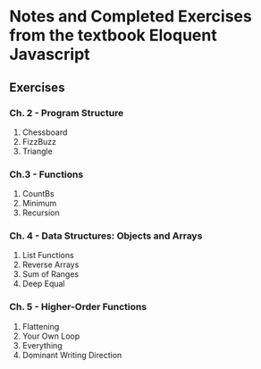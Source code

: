 # Notes and Completed Exercises from the textbook Eloquent Javascript
## Exercises
### Ch. 2 - Program Structure
1. Chessboard
2. FizzBuzz
3. Triangle

### Ch.3 - Functions
1. CountBs
2. Minimum
3. Recursion

### Ch. 4 - Data Structures: Objects and Arrays
1. List Functions
2. Reverse Arrays
3. Sum of Ranges
4. Deep Equal

### Ch. 5 - Higher-Order Functions
1. Flattening
2. Your Own Loop
3. Everything
4. Dominant Writing Direction 
